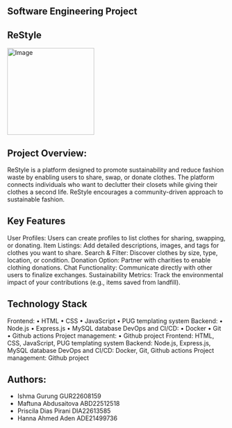 ## Software Engineering Project

## ReStyle
<img src="https://github.com/user-attachments/assets/a4e172c2-1243-45d4-a9cd-7b89b8fb53cc" alt="Image" width="200" height="200">


## Project Overview:
ReStyle is a platform designed to promote sustainability and reduce fashion waste by enabling users to share, swap, or donate clothes. The platform connects individuals who want to declutter their closets while giving their clothes a second life. 
ReStyle encourages a community-driven approach to sustainable fashion.

## Key Features
User Profiles: Users can create profiles to list clothes for sharing, swapping, or donating. 
Item Listings: Add detailed descriptions, images, and tags for clothes you want to share. 
Search & Filter: Discover clothes by size, type, location, or condition. 
Donation Option: Partner with charities to enable clothing donations. 
Chat Functionality: Communicate directly with other users to finalize exchanges. 
Sustainability Metrics: Track the environmental impact of your contributions (e.g., items saved from landfill). 

## Technology Stack 
Frontend: • HTML • CSS • JavaScript • PUG templating system 
Backend: • Node.js • Express.js • MySQL database DevOps and CI/CD: • Docker • Git • Github actions 
Project management: • Github project Frontend: HTML, CSS, JavaScript, PUG templating system 
Backend: Node.js, Express.js, MySQL database DevOps and CI/CD: Docker, Git, Github actions 
Project management: Github project

## Authors: 
- Ishma Gurung GUR22608159
- Maftuna Abdusaitova ABD22512518
- Priscila Dias Pirani DIA22613585
- Hanna Ahmed Aden ADE21499736
  
